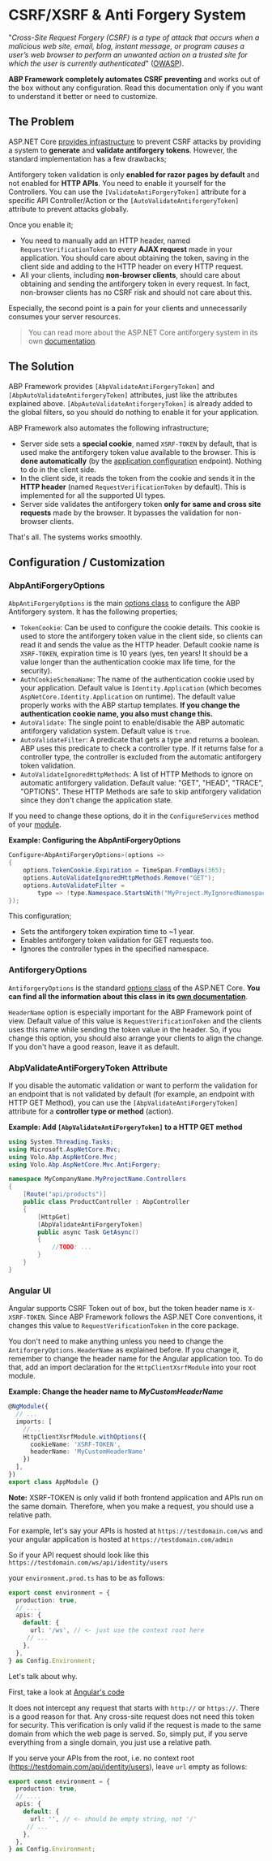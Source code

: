 # CSRF/XSRF & Anti Forgery System

"*Cross-Site Request Forgery (CSRF) is a type of attack that occurs when a malicious web site, email, blog, instant message, or program causes a user’s web browser to perform an unwanted action on a trusted site for which the user is currently authenticated*" ([OWASP](https://www.owasp.org/index.php/Cross-Site_Request_Forgery_(CSRF)_Prevention_Cheat_Sheet)).

**ABP Framework completely automates CSRF preventing** and works out of the box without any configuration. Read this documentation only if you want to understand it better or need to customize.

## The Problem

ASP.NET Core [provides infrastructure](https://docs.microsoft.com/en-us/aspnet/core/security/anti-request-forgery) to prevent CSRF attacks by providing a system to **generate** and **validate antiforgery tokens**. However, the standard implementation has a few drawbacks;

Antiforgery token validation is only **enabled for razor pages by default** and not enabled for **HTTP APIs**. You need to enable it yourself for the Controllers. You can use the `[ValidateAntiForgeryToken]` attribute for a specific API Controller/Action or the `[AutoValidateAntiforgeryToken]` attribute to prevent attacks globally.

Once you enable it;

* You need to manually add an HTTP header, named `RequestVerificationToken` to every **AJAX request** made in your application. You should care about obtaining the token, saving in the client side and adding to the HTTP header on every HTTP request.
* All your clients, including **non-browser clients**, should care about obtaining and sending the antiforgery token in every request. In fact, non-browser clients has no CSRF risk and should not care about this.

Especially, the second point is a pain for your clients and unnecessarily consumes your server resources.

> You can read more about the ASP.NET Core antiforgery system in its own [documentation](https://docs.microsoft.com/en-us/aspnet/core/security/anti-request-forgery). 

## The Solution

ABP Framework provides `[AbpValidateAntiForgeryToken]` and `[AbpAutoValidateAntiforgeryToken]` attributes, just like the attributes explained above. `[AbpAutoValidateAntiforgeryToken]` is already added to the global filters, so you should do nothing to enable it for your application.

ABP Framework also automates the following infrastructure;

* Server side sets a **special cookie**, named `XSRF-TOKEN` by default, that is used make the antiforgery token value available to the browser. This is **done automatically** (by the [application configuration](API/Application-Configuration.md) endpoint). Nothing to do in the client side.
* In the client side, it reads the token from the cookie and sends it in the **HTTP header** (named `RequestVerificationToken` by default). This is implemented for all the supported UI types.
* Server side validates the antiforgery token **only for same and cross site requests** made by the browser. It bypasses the validation for non-browser clients.

That's all. The systems works smoothly.

## Configuration / Customization

### AbpAntiForgeryOptions

`AbpAntiForgeryOptions` is the main [options class](Options.md) to configure the ABP Antiforgery system. It has the following properties;

* `TokenCookie`:  Can be used to configure the cookie details. This cookie is used to store the antiforgery token value in the client side, so clients can read it and sends the value as the HTTP header. Default cookie name is `XSRF-TOKEN`, expiration time is 10 years (yes, ten years! It should be a value longer than the authentication cookie max life time, for the security).
* `AuthCookieSchemaName`: The name of the authentication cookie used by your application. Default value is `Identity.Application` (which becomes `AspNetCore.Identity.Application` on runtime). The default value properly works with the ABP startup templates. **If you change the authentication cookie name, you also must change this.**
* `AutoValidate`: The single point to enable/disable the ABP automatic antiforgery validation system. Default value is `true`.
* `AutoValidateFilter`: A predicate that gets a type and returns a boolean. ABP uses this predicate to check a controller type. If it returns false for a controller type, the controller is excluded from the automatic antiforgery token validation.
* `AutoValidateIgnoredHttpMethods`: A list of HTTP Methods to ignore on automatic antiforgery validation. Default value: "GET", "HEAD", "TRACE", "OPTIONS". These HTTP Methods are safe to skip antiforgery validation since they don't change the application state.

If you need to change these options, do it in the `ConfigureServices` method of your [module](Module-Development-Basics.md).

**Example: Configuring the AbpAntiForgeryOptions**

```csharp
Configure<AbpAntiForgeryOptions>(options =>
{
    options.TokenCookie.Expiration = TimeSpan.FromDays(365);
    options.AutoValidateIgnoredHttpMethods.Remove("GET");
    options.AutoValidateFilter =
        type => !type.Namespace.StartsWith("MyProject.MyIgnoredNamespace");
});
```

This configuration;

* Sets the antiforgery token expiration time to ~1 year.
* Enables antiforgery token validation for GET requests too.
* Ignores the controller types in the specified namespace.

### AntiforgeryOptions

`AntiforgeryOptions` is the standard [options class](Options.md) of the ASP.NET Core. **You can find all the information about this class in its [own documentation](https://docs.microsoft.com/en-us/aspnet/core/security/anti-request-forgery)**.

`HeaderName` option is especially important for the ABP Framework point of view. Default value of this value is `RequestVerificationToken` and the clients uses this name while sending the token value in the header. So, if you change this option, you should also arrange your clients to align the change. If you don't have a good reason, leave it as default.

### AbpValidateAntiForgeryToken Attribute

If you disable the automatic validation or want to perform the validation for an endpoint that is not validated by default (for example, an endpoint with HTTP GET Method), you can use the `[AbpValidateAntiForgeryToken]` attribute for a **controller type or method** (action).

**Example: Add `[AbpValidateAntiForgeryToken]` to a HTTP GET method**

```csharp
using System.Threading.Tasks;
using Microsoft.AspNetCore.Mvc;
using Volo.Abp.AspNetCore.Mvc;
using Volo.Abp.AspNetCore.Mvc.AntiForgery;

namespace MyCompanyName.MyProjectName.Controllers
{
    [Route("api/products")]
    public class ProductController : AbpController
    {
        [HttpGet]
        [AbpValidateAntiForgeryToken]
        public async Task GetAsync()
        {
            //TODO: ...
        }
    }
}
```

### Angular UI

Angular supports CSRF Token out of box, but the token header name is `X-XSRF-TOKEN`. Since ABP Framework follows the ASP.NET Core conventions, it changes this value to `RequestVerificationToken` in the core package. 

You don't need to make anything unless you need to change the `AntiforgeryOptions.HeaderName` as explained before. If you change it, remember to change the header name for the Angular application too. To do that, add an import declaration for the `HttpClientXsrfModule` into your root module.

**Example: Change the header name to *MyCustomHeaderName***

```typescript
@NgModule({
  // ...
  imports: [
    //...
    HttpClientXsrfModule.withOptions({
      cookieName: 'XSRF-TOKEN',
      headerName: 'MyCustomHeaderName'
    })
  ],
})
export class AppModule {}
```

**Note:** XSRF-TOKEN is only valid if both frontend application and APIs run on the same domain. Therefore, when you make a request, you should use a relative path. 

For example, let's say your APIs is hosted at `https://testdomain.com/ws`
and your angular application is hosted at `https://testdomain.com/admin`

So if your API request should look like this `https://testdomain.com/ws/api/identity/users`

your `environment.prod.ts` has to be as follows:

```typescript
export const environment = {
  production: true,
  // ....
  apis: {
    default: {
      url: '/ws', // <- just use the context root here
     // ...
    },
  },
} as Config.Environment;
```

Let's talk about why.

First, take a look at [Angular's code](https://github.com/angular/angular/blob/master/packages/common/http/src/xsrf.ts#L81)

It does not intercept any request that starts with `http://` or `https://`. There is a good reason for that. Any cross-site request does not need this token for security. This verification is only valid if the request is made to the same domain from which the web page is served. So, simply put, if you serve everything from a single domain, you just use a relative path.

If you serve your APIs from the root, i.e. no context root (https://testdomain.com/api/identity/users), leave `url` empty as follows: 

```typescript
export const environment = {
  production: true,
  // ....
  apis: {
    default: {
      url: '', // <- should be empty string, not '/'
     // ...
    },
  },
} as Config.Environment;
```
